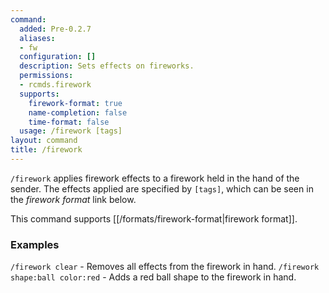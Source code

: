 ```yaml
---
command:
  added: Pre-0.2.7
  aliases:
  - fw
  configuration: []
  description: Sets effects on fireworks.
  permissions:
  - rcmds.firework
  supports:
    firework-format: true
    name-completion: false
    time-format: false
  usage: /firework [tags]
layout: command
title: /firework
---
```


```/firework``` applies firework effects to a firework held in the hand of the sender. The effects applied are
specified by ```[tags]```, which can be seen in the *firework format* link below.

This command supports [[/formats/firework-format|firework format]].

### Examples

```/firework clear``` - Removes all effects from the firework in hand.
```/firework shape:ball color:red``` - Adds a red ball shape to the firework in hand.

